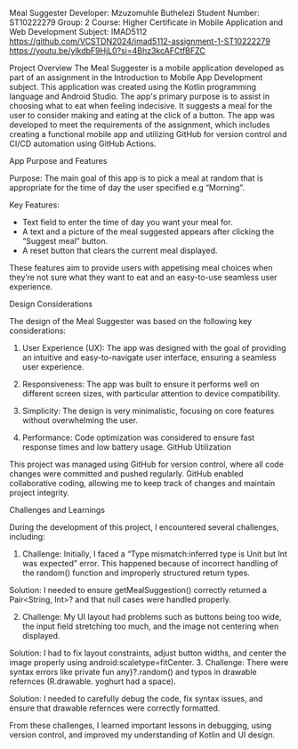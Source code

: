 Meal Suggester
Developer: Mzuzomuhle Buthelezi
Student Number: ST10222279
Group: 2
Course: Higher Certificate in Mobile Application and Web Development
Subject: IMAD5112
https://github.com/VCSTDN2024/imad5112-assignment-1-ST10222279
https://youtu.be/ylkdbF9HjL0?si=4Bhz3kcAFCtfBFZC

Project Overview
The Meal Suggester is a mobile application developed as part of an assignment in the Introduction to Mobile App Development subject. This application was created using the Kotlin programming language and Android Studio. The app's primary purpose is to assist in choosing what to eat when feeling indecisive. It suggests a meal for the user to consider making and eating at the click of a button.
The app was developed to meet the requirements of the assignment, which includes creating a functional mobile app and utilizing GitHub for version control and CI/CD automation using GitHub Actions.


App Purpose and Features

Purpose:
The main goal of this app is to pick a meal at random that is appropriate for the time of day the user specified e.g “Morning”. 

Key Features:
- Text field to enter the time of day you want your meal for.
- A text and a picture of the meal suggested appears after clicking the “Suggest meal” button.
- A reset button that clears the current meal displayed.

These features aim to provide users with appetising meal choices when they’re not sure what they want to eat and an easy-to-use seamless user experience.


Design Considerations

The design of the Meal Suggester was based on the following key considerations:

1. User Experience (UX): The app was designed with the goal of providing an intuitive and easy-to-navigate user interface, ensuring a seamless user experience.

2. Responsiveness: The app was built to ensure it performs well on different screen sizes, with particular attention to device compatibility.

3. Simplicity: The design is  very minimalistic, focusing on core features without overwhelming the user.

4. Performance: Code optimization was considered to ensure fast response times and low battery usage.
GitHub Utilization

This project was managed using GitHub for version control, where all code changes were committed and pushed regularly. GitHub enabled collaborative coding, allowing me to keep track of changes and maintain project integrity.

Challenges and Learnings

During the development of this project, I encountered several challenges, including:

1. Challenge: Initially, I faced a “Type mismatch:inferred type is Unit but Int was expected” error. This happened because of incorrect handling of the random() function and improperly structured return types.

Solution: I needed to ensure getMealSuggestion() correctly returned a Pair<String, Int>? and that null cases were handled properly.

2. Challenge: My UI layout had problems such as buttons being too wide, the input field stretching too much, and the image not centering when displayed.

Solution: I had to fix layout constraints, adjust button widths, and center the image properly using android:scaletype=fitCenter.
3. Challenge: There were syntax errors like private fun any}?.random() and typos in drawable refernces  (R.drawable. yoghurt had a space). 

Solution: I needed to carefully debug the code, fix syntax issues, and ensure that drawable refernces were correctly formatted.

From these challenges, I learned important lessons in debugging, using version control, and improved my understanding of Kotlin and UI design.
